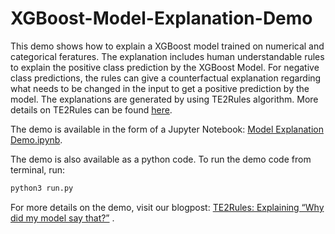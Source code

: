 # XGBoost-Model-Explanation-Demo

This demo shows how to explain a XGBoost model trained on numerical and categorical feratures. The explanation includes human understandable rules to explain the positive class prediction by the XGBoost Model. For negative class predictions, the rules can give a counterfactual explanation regarding what needs to be changed in the input to get a positive prediction by the model. The explanations are generated by using TE2Rules algorithm. More details on TE2Rules can be found [here](https://github.com/linkedin/TE2Rules/). 

The demo is available in the form of a Jupyter Notebook: [Model Explanation Demo.ipynb](https://github.com/groshanlal/XGBoost-Model-Explanation-Demo/blob/main/Model%20Explanation%20Demo.ipynb). 

The demo is also available as a python code. To run the demo code from terminal, run:
```bash
python3 run.py
```
For more details on the demo, visit our blogpost: [TE2Rules: Explaining “Why did my model say that?”](https://groshanlal.medium.com/te2rules-explaining-why-did-my-model-say-that-54214941075b)
.
